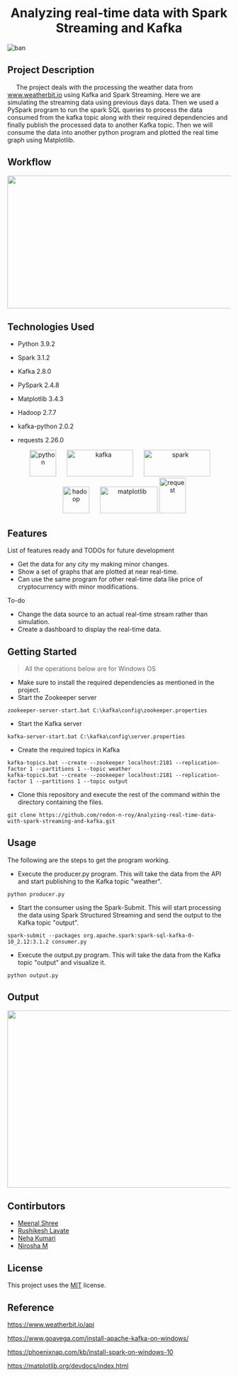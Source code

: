 <h1 align='Center'> Analyzing real-time data with Spark Streaming and Kafka</h1>

![ban](https://user-images.githubusercontent.com/61430438/134847738-85341b01-cccd-4be5-a01d-dd73d5549f60.png)

## Project Description

&#160;&#160;&#160;&#160;&#160;The project deals with the processing the weather data from www.weatherbit.io using Kafka and Spark Streaming. Here we are simulating the streaming data using previous days data. Then we used a PySpark program to run the spark SQL queries to process the data consumed from the kafka topic along with their required dependencies and finally publish the processed data to another Kafka topic. Then we will consume the data into another python program and plotted the real time graph using Matplotlib.


## Workflow
<p align='center'>
<img src="https://user-images.githubusercontent.com/61430438/134847903-91414708-78bd-45ba-be25-6c21b895cd77.png" width="800" height="300">
</p>

## Technologies Used

* Python 3.9.2
* Spark 3.1.2
* Kafka 2.8.0
* PySpark 2.4.8
* Matplotlib 3.4.3
* Hadoop 2.7.7
* kafka-python 2.0.2
* requests 2.26.0

   <p align='center'>
  <img src="https://user-images.githubusercontent.com/61430438/133730265-6c9c8f4a-9675-46dd-a24a-7eb630ec6afc.png" alt="python" width="60" height="60"/> 
   &#160;&#160;&#160;&#160;
  <img src="https://encrypted-tbn0.gstatic.com/images?q=tbn:ANd9GcRa479E6j4fipjDOpxCNJcuhMO9U4Ewuur-3dfxOTQrFRLd46j7WOW9zUO3dlOp8WojB6k&usqp=CAU" alt="kafka" width="150" height="60"/>
  &#160;&#160;&#160;&#160;
  <img src="https://user-images.githubusercontent.com/61430438/133730487-d4f8501e-378d-44b0-baf0-6c05d3497509.png" alt="spark" width="150" height="60"/> 
   &#160;&#160;&#160;&#160;
  <img src="https://www.vectorlogo.zone/logos/apache_hadoop/apache_hadoop-icon.svg" alt="hadoop" width="60" height="60"/> 
   &#160;&#160;&#160;&#160;
  <img src="https://user-images.githubusercontent.com/61430438/134849819-7d137789-ee8b-4089-9385-6ef1965c6894.png" alt="matplotlib" width="130" height="60"/>
    <img src="https://user-images.githubusercontent.com/61430438/134850007-31da8908-f434-4770-8993-083a854b206a.png" alt="request" width="60" height="80"/>
</p>


## Features

List of features ready and TODOs for future development

* Get the data for any city my making minor changes.
* Show a set of graphs that are plotted at near real-time.
* Can use the same program for other real-time data like price of cryptocurrency with minor modifications.

To-do

* Change the data source to an actual real-time stream rather than simulation.
* Create a dashboard to display the real-time data.

## Getting Started
> All the operations below are for Windows OS

* Make sure to install the required dependencies as mentioned in the project.
* Start the Zookeeper server
```
zookeeper-server-start.bat C:\kafka\config\zookeeper.properties
```
* Start the Kafka server
```
kafka-server-start.bat C:\kafka\config\server.properties
```
* Create the required topics in Kafka
```
kafka-topics.bat --create --zookeeper localhost:2181 --replication-factor 1 --partitions 1 --topic weather
kafka-topics.bat --create --zookeeper localhost:2181 --replication-factor 1 --partitions 1 --topic output
```
* Clone this repository and execute the rest of the command within the directory containing the files.
```
git clone https://github.com/redon-n-roy/Analyzing-real-time-data-with-spark-streaming-and-kafka.git
```

## Usage
The following are the steps to get the program working.

* Execute the producer.py program. This will take the data from the API and start publishing to the Kafka topic "weather".
```
python producer.py
```
* Start the consumer using the Spark-Submit. This will start processing the data using Spark Structured Streaming and send the output to the Kafka topic "output".
```
spark-submit --packages org.apache.spark:spark-sql-kafka-0-10_2.12:3.1.2 consumer.py
```
* Execute the output.py program. This will take the data from the Kafka topic "output" and visualize it.
```
python output.py
```

## Output
<p align='center'>
<img src ="https://user-images.githubusercontent.com/61430438/134848005-b8d75b10-06cc-49da-9a79-0afeb6690024.png" width="700" height="400">
</p>

## Contirbutors
* [Meenal Shree](https://github.com/meenal-shree)
* [Rushikesh Lavate](https://github.com/Rushi21-kesh)
* [Neha Kumari](https://github.com/nkneha)
* [Nirosha M](https://github.com/Niroshamurugan)

## License
This project uses the [MIT](./LICENSE) license.

## Reference
https://www.weatherbit.io/api

https://www.goavega.com/install-apache-kafka-on-windows/

https://phoenixnap.com/kb/install-spark-on-windows-10

https://matplotlib.org/devdocs/index.html
